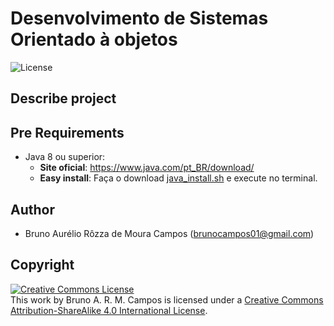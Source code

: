 # Desenvolvimento de Sistemas Orientado à objetos 
![License](https://img.shields.io/badge/Code%20License-MIT-blue.svg)

## Describe project 
## Pre Requirements
- Java 8 ou superior:<br/>
  - **Site oficial**: https://www.java.com/pt_BR/download/
  - **Easy install**: Faça o download [java_install.sh](https://github.com/brunocampos01/DevOps/blob/master/infraestrutura/scripts_install/java_install.sh) e execute no terminal.

## Author
- Bruno Aurélio Rôzza de Moura Campos (brunocampos01@gmail.com)
## Copyright
<a rel="license" href="http://creativecommons.org/licenses/by-sa/4.0/"><img alt="Creative Commons License" style="border-width:0" src="https://i.creativecommons.org/l/by-sa/4.0/88x31.png" /></a><br />This work by <span xmlns:cc="http://creativecommons.org/ns#" property="cc:attributionName">Bruno A. R. M. Campos</span> is licensed under a <a rel="license" href="http://creativecommons.org/licenses/by-sa/4.0/">Creative Commons Attribution-ShareAlike 4.0 International License</a>.
